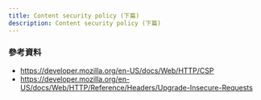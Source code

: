 ```yaml
---
title: Content security policy (下篇)
description: Content security policy (下篇)
---
```


### 參考資料

- https://developer.mozilla.org/en-US/docs/Web/HTTP/CSP
- https://developer.mozilla.org/en-US/docs/Web/HTTP/Reference/Headers/Upgrade-Insecure-Requests
